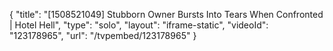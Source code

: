 {
    "title": "[1508521049] Stubborn Owner Bursts Into Tears When Confronted | Hotel Hell",
    "type": "solo",
    "layout": "iframe-static",
    "videoId": "123178965",
    "url": "\/tvpembed\/123178965"
}